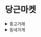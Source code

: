 # 당근마켓
<details>
<summary>중고거래</summary>
<div>
<h3>PC</h3>
<img src="./img/main_pc.png">
<h3>tablet</h3>
<img src="./img/main_tablet.png">
<h3>mobile</h3>
<img src="./img/main_mobile.png">
</div>
</details>
<details>
<summary>동네가게</summary>
<div>
<h3>PC</h3>
<img src="./img/ns_pc.png">
<h3>tablet</h3>
<img src="./img/ns_tablet.png">
<h3>mobile</h3>
<img src="./img/ns_mobile.png">
</div>
</details>